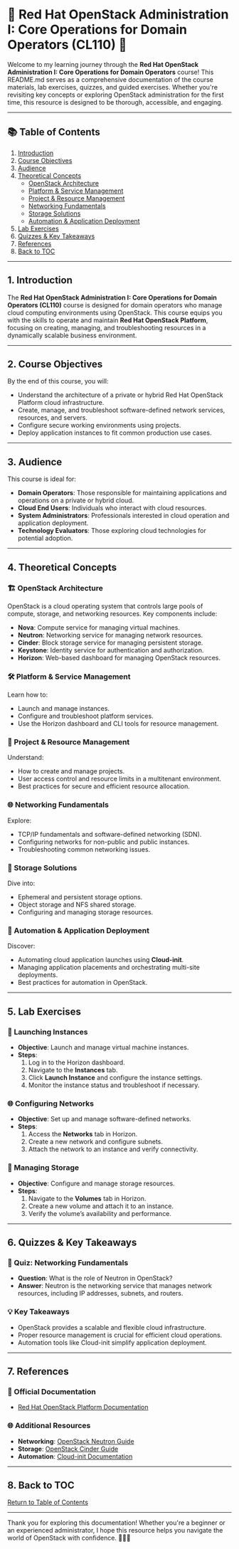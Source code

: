 # 🚀 Red Hat OpenStack Administration I: Core Operations for Domain Operators (CL110) 🚀  

Welcome to my learning journey through the **Red Hat OpenStack Administration I: Core Operations for Domain Operators** course! This README.md serves as a comprehensive documentation of the course materials, lab exercises, quizzes, and guided exercises. Whether you're revisiting key concepts or exploring OpenStack administration for the first time, this resource is designed to be thorough, accessible, and engaging.  

---

## 📚 Table of Contents  
1. [Introduction](#introduction)  
2. [Course Objectives](#course-objectives)  
3. [Audience](#audience)  
4. [Theoretical Concepts](#theoretical-concepts)  
   - [OpenStack Architecture](#openstack-architecture)  
   - [Platform & Service Management](#platform--service-management)  
   - [Project & Resource Management](#project--resource-management)  
   - [Networking Fundamentals](#networking-fundamentals)  
   - [Storage Solutions](#storage-solutions)  
   - [Automation & Application Deployment](#automation--application-deployment)  
5. [Lab Exercises](#lab-exercises)  
6. [Quizzes & Key Takeaways](#quizzes--key-takeaways)  
7. [References](#references)  
8. [Back to TOC](#table-of-contents)  

---

## 1. Introduction  
The **Red Hat OpenStack Administration I: Core Operations for Domain Operators (CL110)** course is designed for domain operators who manage cloud computing environments using OpenStack. This course equips you with the skills to operate and maintain **Red Hat OpenStack Platform**, focusing on creating, managing, and troubleshooting resources in a dynamically scalable business environment.  

---

## 2. Course Objectives  
By the end of this course, you will:  
- Understand the architecture of a private or hybrid Red Hat OpenStack Platform cloud infrastructure.  
- Create, manage, and troubleshoot software-defined network services, resources, and servers.  
- Configure secure working environments using projects.  
- Deploy application instances to fit common production use cases.  

---

## 3. Audience  
This course is ideal for:  
- **Domain Operators**: Those responsible for maintaining applications and operations on a private or hybrid cloud.  
- **Cloud End Users**: Individuals who interact with cloud resources.  
- **System Administrators**: Professionals interested in cloud operation and application deployment.  
- **Technology Evaluators**: Those exploring cloud technologies for potential adoption.  

---

## 4. Theoretical Concepts  

### 🏗️ OpenStack Architecture  
OpenStack is a cloud operating system that controls large pools of compute, storage, and networking resources. Key components include:  
- **Nova**: Compute service for managing virtual machines.  
- **Neutron**: Networking service for managing network resources.  
- **Cinder**: Block storage service for managing persistent storage.  
- **Keystone**: Identity service for authentication and authorization.  
- **Horizon**: Web-based dashboard for managing OpenStack resources.  

### 🛠️ Platform & Service Management  
Learn how to:  
- Launch and manage instances.  
- Configure and troubleshoot platform services.  
- Use the Horizon dashboard and CLI tools for resource management.  

### 👥 Project & Resource Management  
Understand:  
- How to create and manage projects.  
- User access control and resource limits in a multitenant environment.  
- Best practices for secure and efficient resource allocation.  

### 🌐 Networking Fundamentals  
Explore:  
- TCP/IP fundamentals and software-defined networking (SDN).  
- Configuring networks for non-public and public instances.  
- Troubleshooting common networking issues.  

### 💾 Storage Solutions  
Dive into:  
- Ephemeral and persistent storage options.  
- Object storage and NFS shared storage.  
- Configuring and managing storage resources.  

### 🤖 Automation & Application Deployment  
Discover:  
- Automating cloud application launches using **Cloud-init**.  
- Managing application placements and orchestrating multi-site deployments.  
- Best practices for automation in OpenStack.  

---

## 5. Lab Exercises  

### 🚀 Launching Instances  
- **Objective**: Launch and manage virtual machine instances.  
- **Steps**:  
  1. Log in to the Horizon dashboard.  
  2. Navigate to the **Instances** tab.  
  3. Click **Launch Instance** and configure the instance settings.  
  4. Monitor the instance status and troubleshoot if necessary.  

### 🌐 Configuring Networks  
- **Objective**: Set up and manage software-defined networks.  
- **Steps**:  
  1. Access the **Networks** tab in Horizon.  
  2. Create a new network and configure subnets.  
  3. Attach the network to an instance and verify connectivity.  

### 💾 Managing Storage  
- **Objective**: Configure and manage storage resources.  
- **Steps**:  
  1. Navigate to the **Volumes** tab in Horizon.  
  2. Create a new volume and attach it to an instance.  
  3. Verify the volume’s availability and performance.  

---

## 6. Quizzes & Key Takeaways  

### 📝 Quiz: Networking Fundamentals  
- **Question**: What is the role of Neutron in OpenStack?  
- **Answer**: Neutron is the networking service that manages network resources, including IP addresses, subnets, and routers.  

### 💡 Key Takeaways  
- OpenStack provides a scalable and flexible cloud infrastructure.  
- Proper resource management is crucial for efficient cloud operations.  
- Automation tools like Cloud-init simplify application deployment.  

---

## 7. References  

### 📖 Official Documentation  
- [Red Hat OpenStack Platform Documentation](https://access.redhat.com/documentation/en-us/red_hat_openstack_platform/)  

### 🌐 Additional Resources  
- **Networking**: [OpenStack Neutron Guide](https://docs.openstack.org/neutron/latest/)  
- **Storage**: [OpenStack Cinder Guide](https://docs.openstack.org/cinder/latest/)  
- **Automation**: [Cloud-init Documentation](https://cloudinit.readthedocs.io/)  

---

## 8. Back to TOC  
[Return to Table of Contents](#table-of-contents)  

---

Thank you for exploring this documentation! Whether you're a beginner or an experienced administrator, I hope this resource helps you navigate the world of OpenStack with confidence. 🚀💡📝